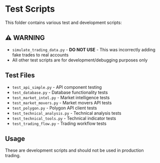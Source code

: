 # Test Scripts

This folder contains various test and development scripts:

## ⚠️ WARNING
- `simulate_trading_data.py` - **DO NOT USE** - This was incorrectly adding fake trades to real accounts
- All other test scripts are for development/debugging purposes only

## Test Files
- `test_api_simple.py` - API component testing
- `test_database.py` - Database functionality tests  
- `test_market_intel.py` - Market intelligence tests
- `test_market_movers.py` - Market movers API tests
- `test_polygon.py` - Polygon API client tests
- `test_technical_analysis.py` - Technical analysis tests
- `test_technical_tools.py` - Technical indicator tests
- `test_trading_flow.py` - Trading workflow tests

## Usage
These are development scripts and should not be used in production trading.